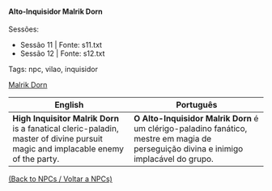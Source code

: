 
#### Alto-Inquisidor Malrik Dorn

Sessões:  
- Sessão 11 | Fonte: s11.txt  
- Sessão 12 | Fonte: s12.txt

Tags: npc, vilao, inquisidor

[Malrik Dorn](malrik_dorn.png)

| English | Português |
|---------|-----------|
| **High Inquisitor Malrik Dorn** is a fanatical cleric-paladin, master of divine pursuit magic and implacable enemy of the party. | **O Alto-Inquisidor Malrik Dorn** é um clérigo-paladino fanático, mestre em magia de perseguição divina e inimigo implacável do grupo. |

[(Back to NPCs / Voltar a NPCs)](npcs.md)

